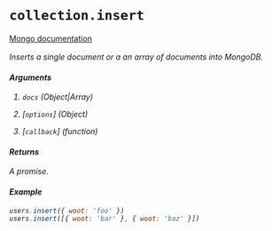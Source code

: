 # `collection.insert`

[Mongo documentation <i class="fa fa-external-link" style="position: relative; top: 2px;" />](http://mongodb.github.io/node-mongodb-native/2.0/api/Collection.html#insert)

Inserts a single document or a an array of documents into MongoDB.

#### Arguments

1. `docs` *(Object|Array)*

2. [`options`] *(Object)*

3. [`callback`] *(function)*

#### Returns

A promise.

#### Example

```js
users.insert({ woot: 'foo' })
users.insert([{ woot: 'bar' }, { woot: 'baz' }])
```
